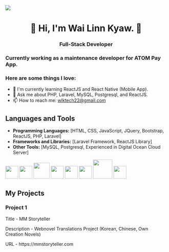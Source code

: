 <img src="https://png.pngtree.com/thumb_back/fh260/background/20210906/pngtree-ai-artificial-intelligence-starry-sky-portrait-blue-technology-banner-image_804237.jpg" />



<h1 align="center">👋 Hi, I'm Wai Linn Kyaw. 👋</h1>
<h3 align="center">Full-Stack Developer</h3>

### Currently working as a maintenance developer for ATOM Pay App.

### Here are some things I love:
- 🌱 I'm currently learning ReactJS and React Native (Mobile App).
- 💬 Ask me about PHP, Laravel, MySQL, Postgresql, and ReactJS.
- 📫 How to reach me: wlktech22@gmail.com

## Languages and Tools

- **Programming Languages:** [HTML, CSS, JavaScript, JQuery, Bootstrap, ReactJS, PHP, Laravel]
- **Frameworks and Libraries:** [Laravel Framework, ReactJS Library]
- **Other Tools:** [MySQL, Postgresql, Experienced in Digital Ocean Cloud Server]

<div style="display: inline:">
  <img src="https://cdn1.iconfinder.com/data/icons/programing-development-8/24/react_logo-512.png" width="40px" />
  <img src="https://www.pngitem.com/pimgs/m/206-2069866_transparent-css3-logo-png-jquery-logo-png-png.png" width="40px" />
  <img src="https://upload.wikimedia.org/wikipedia/commons/thumb/b/b2/Bootstrap_logo.svg/2560px-Bootstrap_logo.svg.png" width="50px" />
  <img src="https://upload.wikimedia.org/wikipedia/commons/thumb/6/6a/JavaScript-logo.png/800px-JavaScript-logo.png" width="40px" />
  <img src="https://upload.wikimedia.org/wikipedia/commons/thumb/2/27/PHP-logo.svg/1280px-PHP-logo.svg.png" width="40px" />
  <img src="https://static-00.iconduck.com/assets.00/laravel-icon-497x512-uwybstke.png" width="40px" />
  <img src="https://upload.wikimedia.org/wikipedia/labs/8/8e/Mysql_logo.png" width="60px" />
  <img src="https://upload.wikimedia.org/wikipedia/commons/thumb/2/29/Postgresql_elephant.svg/993px-Postgresql_elephant.svg.png" width="40px" />
</div>


## My Projects

### Project 1
<p>Title - MM Storyteller</p>
<p>Description - Webnovel Translations Project (Korean, Chinese, Own Creation Novels)</p>
<p>URL - https://mmstoryteller.com</p>
